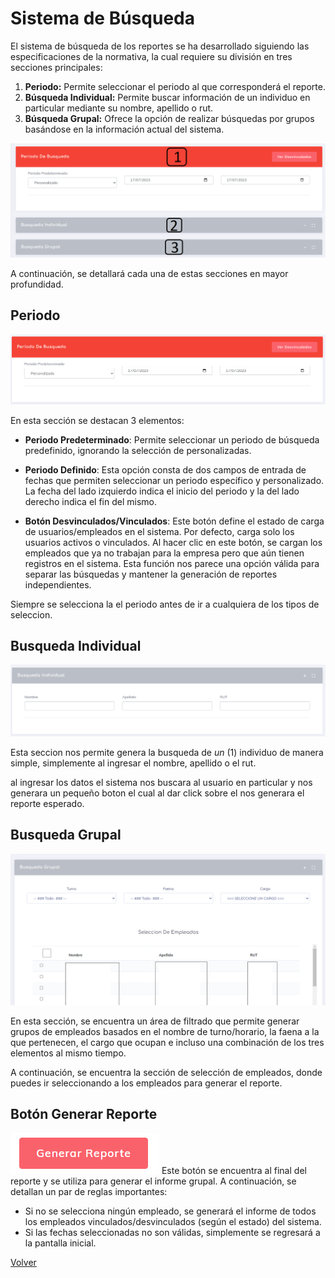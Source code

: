 # Sistema de Búsqueda

El sistema de búsqueda de los reportes se ha desarrollado siguiendo las especificaciones de la normativa, la cual requiere su división en tres secciones principales:

1. **Periodo:** Permite seleccionar el periodo al que corresponderá el reporte.
2. **Búsqueda Individual:** Permite buscar información de un individuo en particular mediante su nombre, apellido o rut.
3. **Búsqueda Grupal:** Ofrece la opción de realizar búsquedas por grupos basándose en la información actual del sistema.

![Sistema Busqueda](./img/sistemaBusquedaEnum.png)


A continuación, se detallará cada una de estas secciones en mayor profundidad.

## Periodo

![Periodo](./img/Periodo.png)

En esta sección se destacan 3 elementos:

* **Periodo Predeterminado**: Permite seleccionar un periodo de búsqueda predefinido, ignorando la selección de personalizadas.

* **Periodo Definido**: Esta opción consta de dos campos de entrada de fechas que permiten seleccionar un periodo específico y personalizado. La fecha del lado izquierdo indica el inicio del periodo y la del lado derecho indica el fin del mismo.

* **Botón Desvinculados/Vinculados**: Este botón define el estado de carga de usuarios/empleados en el sistema. Por defecto, carga solo los usuarios activos o vinculados. Al hacer clic en este botón, se cargan los empleados que ya no trabajan para la empresa pero que aún tienen registros en el sistema. Esta función nos parece una opción válida para separar las búsquedas y mantener la generación de reportes independientes.

Siempre se selecciona la el periodo antes de ir a cualquiera de los tipos de seleccion.

## Busqueda Individual

![BusquedaInd](./img/BusquedaIndividual.md.png)


Esta seccion nos permite genera la busqueda de _un_ (1) individuo de manera simple, simplemente al ingresar el nombre, apellido o el rut. 

al ingresar los datos el sistema nos buscara al usuario en particular y nos generara un pequeño boton el cual al dar click sobre el nos generara el reporte esperado.

## Busqueda Grupal

![BusqGru](./img/BusquedaGrupal.png)

En esta sección, se encuentra un área de filtrado que permite generar grupos de empleados basados en el nombre de turno/horario, la faena a la que pertenecen, el cargo que ocupan e incluso una combinación de los tres elementos al mismo tiempo.

A continuación, se encuentra la sección de selección de empleados, donde puedes ir seleccionando a los empleados para generar el reporte.

## Botón Generar Reporte

![Generar Reporte](./img/Generar%20Reporte.png)
Este botón se encuentra al final del reporte y se utiliza para generar el informe grupal. A continuación, se detallan un par de reglas importantes:

* Si no se selecciona ningún empleado, se generará el informe de todos los empleados vinculados/desvinculados (según el estado) del sistema.
* Si las fechas seleccionadas no son válidas, simplemente se regresará a la pantalla inicial.

[Volver](./Reportes.MD)
